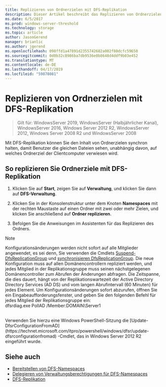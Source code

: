 ```yaml
---
title: Replizieren von Ordnerzielen mit DFS-Replikation
description: Dieser Artikel beschreibt das Replizieren von Ordnerzielen mit DFS-Replikation
ms.date: 6/5/2017
ms.prod: windows-server-threshold
ms.technology: storage
ms.topic: article
author: JasonGerend
manager: brianlic
ms.author: jgerend
ms.openlocfilehash: 098ffd1a47891d2355742682a002f80dcfc59650
ms.sourcegitcommit: 0d0b32c8986ba7db9536e0b8648d4ddf9b03e452
ms.translationtype: MT
ms.contentlocale: de-DE
ms.lasthandoff: 04/17/2019
ms.locfileid: "59878081"
---
```

# <a name="replicate-folder-targets-using-dfs-replication"></a>Replizieren von Ordnerzielen mit DFS-Replikation

> Gilt für: WindowsServer 2019, WindowsServer (Halbjährlicher Kanal), WindowsServer 2016, Windows Server 2012 R2, WindowsServer 2012, Windows Server 2008 R2 und WindowsServer 2008

Mit DFS-Replikation können Sie den Inhalt von Ordnerzielen synchron halten, damit Benutzer die gleichen Dateien sehen, unabhängig davon, auf welches Ordnerziel der Clientcomputer verwiesen wird.

## <a name="to-replicate-folder-targets-using-dfs-replication"></a>So replizieren Sie Ordnerziele mit DFS-Replikation

1.  Klicken Sie auf **Start**, zeigen Sie auf **Verwaltung**, und klicken Sie dann auf **DFS-Verwaltung**.

2.  Klicken Sie in der Konsolenstruktur unter dem Knoten **Namespaces** mit der rechten Maustaste auf einen Ordner mit zwei oder mehr Zielen, und klicken Sie anschließend auf **Ordner replizieren**.

3.  Befolgen Sie die Anweisungen im Assistenten für das Replizieren des Ordners.

> [!NOTE]
> Konfigurationsänderungen werden nicht sofort auf alle Mitglieder angewendet, es sei denn, Sie verwenden die Cmdlets [Suspend-DfsReplicationGroup](https://technet.microsoft.com/itpro/powershell/windows/dfsr/suspend-dfsreplicationgroup) und [synchronisieren DfsReplicationGroup](https://technet.microsoft.com/itpro/powershell/windows/dfsr/sync-dfsreplicationgroup). Die neue Konfiguration muss auf allen Domänencontrollern repliziert werden, und jedes Mitglied in der Replikationsgruppe muss seinen nächstgelegenen Domänencontroller zum Abrufen der Änderungen abfragen. Die Zeitspanne, die dies dauert, hängt von der Replikationswartezeit der Active Directory Directory Services (AD DS) und vom langen Abrufintervall (60 Minuten) für jedes Element. Um Konfigurationsänderungen sofort abzurufen, öffnen Sie ein Eingabeaufforderungsfenster, und geben Sie den folgenden Befehl für jedes Mitglied der Replikationsgruppe ein: <br /> dfsrdiag.exe PollAD /Member:DOMAIN\Server1
<br />
Verwenden Sie hierzu eine Windows PowerShell-Sitzung die [Update-DfsrConfigurationFromAD](https://technet.microsoft.com/itpro/powershell/windows/dfsr/update-dfsrconfigurationfromad) -Cmdlet, das in Windows Server 2012 R2 eingeführt wurde.

## <a name="see-also"></a>Siehe auch

-   [Bereitstellen von DFS-Namespaces](deploying-dfs-namespaces.md)
-   [Delegieren von Verwaltungsberechtigungen für DFS-Namespaces](delegate-management-permissions-for-dfs-namespaces.md)
-   [DFS-Replikation](../dfs-replication/dfsr-overview.md)
